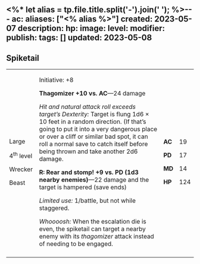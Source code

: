 <%* let alias = tp.file.title.split('-').join(' '); %>---
ac: 
aliases: ["<% alias %>"]
created: 2023-05-07
description: 
hp: 
image: 
level: 
modifier: 
publish: 
tags: []
updated: 2023-05-08
---

## Spiketail

<table>
<colgroup>
<col style="width: 16%" />
<col style="width: 71%" />
<col style="width: 5%" />
<col style="width: 6%" />
</colgroup>
<tbody>
<tr class="odd">
<td><p>Large</p>
<p>4<sup>th</sup> level</p>
<p>Wrecker</p>
<p>Beast</p></td>
<td><p>Initiative: +8</p>
<p><strong>Thagomizer +10 vs. AC</strong>—24 damage</p>
<p><em>Hit and natural attack roll exceeds target’s Dexterity:</em>
Target is flung 1d6 × 10 feet in a random direction. (If that’s going to
put it into a very dangerous place or over a cliff or similar bad spot,
it can roll a normal save to catch itself before being thrown and take
another 2d6 damage.</p>
<p><strong>R: Rear and stomp! +9 vs. PD (1d3 nearby enemies)</strong>—22
damage and the target is hampered (save ends)</p>
<p><em>Limited use:</em> 1/battle, but not while staggered.</p>
<p><em>Whoooosh:</em> When the escalation die is even, the spiketail can
target a nearby enemy with its <em>thagomizer</em> attack instead of
needing to be engaged.</p></td>
<td><p><strong>AC</strong></p>
<p><strong>PD</strong></p>
<p><strong>MD</strong></p>
<p><strong>HP</strong></p></td>
<td><p>19</p>
<p>17</p>
<p>14</p>
<p>124</p></td>
</tr>
<tr class="even">
<td></td>
<td></td>
<td></td>
<td></td>
</tr>
</tbody>
</table>
